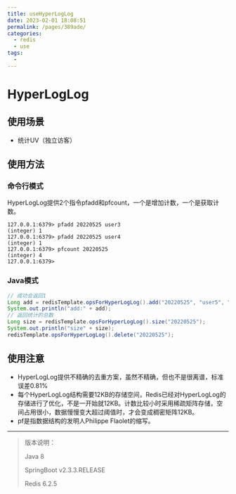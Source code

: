 ```yaml
---
title: useHyperLogLog
date: 2023-02-01 18:08:51
permalink: /pages/389ade/
categories:
  - redis
  - use
tags:
  - 
---
```

# HyperLogLog

## 使用场景
* 统计UV（独立访客）

## 使用方法
### 命令行模式
HyperLogLog提供2个指令pfadd和pfcount，一个是增加计数，一个是获取计数。
```
127.0.0.1:6379> pfadd 20220525 user3
(integer) 1
127.0.0.1:6379> pfadd 20220525 user4
(integer) 1
127.0.0.1:6379> pfcount 20220525
(integer) 4
127.0.0.1:6379>
```

### Java模式
```java
// 成功会返回1
Long add = redisTemplate.opsForHyperLogLog().add("20220525", "user5", "user6");
System.out.println("add:" + add);
// 返回统计的总数
Long size = redisTemplate.opsForHyperLogLog().size("20220525");
System.out.println("size" + size);
redisTemplate.opsForHyperLogLog().delete("20220525");
```

## 使用注意
* HyperLogLog提供不精确的去重方案，虽然不精确，但也不是很离谱，标准误差0.81%
* 每个HyperLogLog结构需要12KB的存储空间，Redis已经对HyperLogLog的存储进行了优化，不是一开始就12KB。计数比较小时采用稀疏矩阵存储，空间占用很小，数据慢慢变大超过阈值时，才会变成稠密矩阵12KB。
* pf是指数据结构的发明人Philippe Flaolet的缩写。

---

> 版本说明：
>
>Java 8
>
>SpringBoot v2.3.3.RELEASE
>
>Redis 6.2.5

